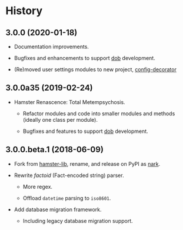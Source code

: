 # History

## 3.0.0 (2020-01-18)

- Documentation improvements.

- Bugfixes and enhancements to support
  [dob](https://github.com/hotoffthehamster/dob)
  development.

- (Re)moved user settings modules to new project,
  [config-decorator](https://github.com/hotoffthehamster/config-decorator)

## 3.0.0a35 (2019-02-24)

- Hamster Renascence: Total Metempsychosis.

  - Refactor modules and code into smaller modules and methods
    (ideally one class per module).

  - Bugfixes and features to support
    [dob](https://github.com/hotoffthehamster/dob)
    development.

## 3.0.0.beta.1 (2018-06-09)

- Fork from
  [hamster-lib](https://nark.readthedocs.io/en/latest/history-hamster-lib.html),
  rename, and release on PyPI as
  [nark](https://pypi.org/project/nark).

- Rewrite *factoid* (Fact-encoded string) parser.

  - More regex.

  - Offload `datetime` parsing to `iso8601`.

- Add database migration framework.

  - Including legacy database migration support.

